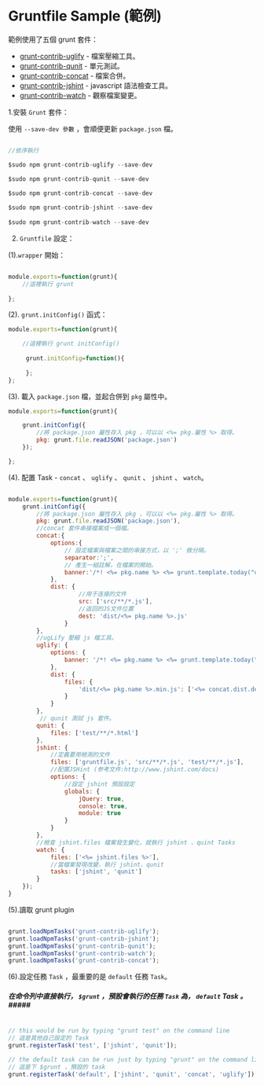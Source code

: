 Gruntfile Sample (範例)
======================

範例使用了五個 grunt 套件：

* [grunt-contrib-uglify](https://github.com/gruntjs/grunt-contrib-uglify) - 檔案壓縮工具。
* [grunt-contrib-qunit](https://github.com/gruntjs/grunt-contrib-qunit) - 單元測試。
* [grunt-contrib-concat](https://github.com/gruntjs/grunt-contrib-concat) - 檔案合併。
* [grunt-contrib-jshint](https://github.com/gruntjs/grunt-contrib-jshint) - javascript 語法檢查工具。
* [grunt-contrib-watch](https://github.com/gruntjs/grunt-contrib-watch) - 觀察檔案變更。

1.安裝 `Grunt` 套件：

使用 `--save-dev 參數` ，會順便更新 `package.json` 檔。 

```javascript

//依序執行

$sudo npm grunt-contrib-uglify --save-dev 

$sudo npm grunt-contrib-qunit --save-dev 

$sudo npm grunt-contrib-concat --save-dev
 
$sudo npm grunt-contrib-jshint --save-dev
 
$sudo npm grunt-contrib-watch --save-dev 


```

2. `Gruntfile` 設定：

(1).`wrapper` 開始：

```javascript

module.exports=function(grunt){
    //這裡執行 grunt 
    
};

```

(2). `grunt.initConfig()` 函式：

```javascript
module.exports=function(grunt){

    //這裡執行 grunt initConfig()
     
     grunt.initConfig=function(){
        
     };
};


```

(3). 載入 `package.json` 檔，並起合併到 `pkg` 屬性中。

```javascript
module.exports=function(grunt){

    grunt.initConfig({
        //將 package.json 屬性存入 pkg ，可以以 <%= pkg.屬性 %> 取得。
        pkg: grunt.file.readJSON('package.json')
    });

};

```

(4). 配置 Task - `concat` 、 `uglify` 、 `qunit` 、 `jshint` 、 `watch`。

```javascript

module.exports=function(grunt){
    grunt.initConfig({
        //將 package.json 屬性存入 pkg ，可以以 <%= pkg.屬性 %> 取得。
        pkg: grunt.file.readJSON('package.json'),
        //concat 套件串接檔案成一個檔。
        concat:{
            options:{
                // 設定檔案與檔案之間的串接方式，以 ';' 做分隔。
                separator:';',
                // 產生一組註解，在檔案的開始。
                banner:'/*! <%= pkg.name %> <%= grunt.template.today("dd-mm-yyyy") %>*/\n'
            },
            dist: {
                    //用于连接的文件
                    src: ['src/**/*.js'],
                    //返回的JS文件位置
                    dest: 'dist/<%= pkg.name %>.js'
                }
        },
        //ugLify 壓縮 js 檔工具。
        uglify: {
            options: {
                banner: '/*! <%= pkg.name %> <%= grunt.template.today("dd-mm-yyyy") %> */\n'
            },
            dist: {
                files: {
                    'dist/<%= pkg.name %>.min.js': ['<%= concat.dist.dest %>']
                }
            }
        },
         // qunit 測試 js 套件。
        qunit: {
            files: ['test/**/*.html']
        },
        jshint: {
            //定義要用檢測的文件
            files: ['gruntfile.js', 'src/**/*.js', 'test/**/*.js'],
            //配置JSHint (参考文件:http://www.jshint.com/docs)
            options: {
                //設定 jshint 預設設定
                globals: {
                    jQuery: true,
                    console: true,
                    module: true
                }
            }
        },
        //檢查 jshint.files 檔案發生變化，就執行 jshint 、quint Tasks
        watch: {
            files: ['<%= jshint.files %>'],
            //當檔案發現改變，執行 jshint、qunit
            tasks: ['jshint', 'qunit']
        }
    });
}


```

(5).讀取 grunt plugin 

```javascript

grunt.loadNpmTasks('grunt-contrib-uglify');
grunt.loadNpmTasks('grunt-contrib-jshint');
grunt.loadNpmTasks('grunt-contrib-qunit');
grunt.loadNpmTasks('grunt-contrib-watch');
grunt.loadNpmTasks('grunt-contrib-concat');

```

(6).設定任務 `Task` ，最重要的是 `default` 任務 `Task`。

##### 在命令列中直接執行， `$grunt` ，預設會執行的任務 `Task` 為， `default` Task 。##### 

```javascript

// this would be run by typing "grunt test" on the command line
// 這是其他自己設定的 Task
grunt.registerTask('test', ['jshint', 'qunit']);

// the default task can be run just by typing "grunt" on the command line
// 這是下 $grunt ，預設的 task
grunt.registerTask('default', ['jshint', 'qunit', 'concat', 'uglify']);

```





